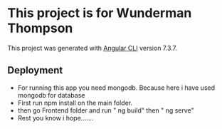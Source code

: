 # This project is for Wunderman Thompson

This project was generated with [Angular CLI](https://github.com/angular/angular-cli) version 7.3.7.

## Deployment

* For running this app you need mongodb.  Because here i have used mongodb for database
* First run npm install on the main folder.
* then go Frontend folder and run " ng build" then " ng serve"
* Rest you know i hope.......


